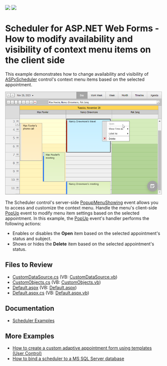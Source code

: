 <!-- default badges list -->
[![](https://img.shields.io/badge/Open_in_DevExpress_Support_Center-FF7200?style=flat-square&logo=DevExpress&logoColor=white)](https://supportcenter.devexpress.com/ticket/details/E5185)
[![](https://img.shields.io/badge/📖_How_to_use_DevExpress_Examples-e9f6fc?style=flat-square)](https://docs.devexpress.com/GeneralInformation/403183)
<!-- default badges end -->
# Scheduler for ASP.NET Web Forms - How to modify availability and visibility of context menu items on the client side

This example demonstrates how to change availability and visibility of [ASPxScheduler](https://docs.devexpress.com/AspNet/3685/components/scheduler) control's context menu items based on the selected appointment.

![Modify Contect Menu Items in Scheduler](result.png)

The Scheduler control's server-side [PopupMenuShowing](https://docs.devexpress.com/AspNet/DevExpress.Web.ASPxScheduler.ASPxScheduler.PopupMenuShowing) event allows you to access and customize the context menu. Handle the menu's client-side [PopUp](https://docs.devexpress.com/AspNet/DevExpress.Web.MenuClientSideEvents.PopUp) event to modify menu item settings based on the selected appointment. In this example, the [PopUp](https://docs.devexpress.com/AspNet/DevExpress.Web.MenuClientSideEvents.PopUp) event's handler performs the following actions:

* Enables or disables the **Open** item based on the selected appointment's status and subject.
* Shows or hides the **Delete** item based on the selected appointment's status.

## Files to Review

* [CustomDataSource.cs](./CS/WebSite/CustomDataSource.cs) (VB: [CustomDataSource.vb](./VB/WebSite/CustomDataSource.vb))
* [CustomObjects.cs](./CS/WebSite/CustomObjects.cs) (VB: [CustomObjects.vb](./VB/WebSite/CustomObjects.vb))
* [Default.aspx](./CS/WebSite/Default.aspx) (VB: [Default.aspx](./VB/WebSite/Default.aspx))
* [Default.aspx.cs](./CS/WebSite/Default.aspx.cs) (VB: [Default.aspx.vb](./VB/WebSite/Default.aspx.vb))

## Documentation

- [Scheduler Examples](https://docs.devexpress.com/AspNet/3800/components/scheduler/examples)

## More Examples

- [How to create a custom adaptive appointment form using templates (User Control)](https://github.com/DevExpress-Examples/asp-net-web-forms-scheduler-custom-adaptive-form-using-templates)
- [How to bind a scheduler to a MS SQL Server database](https://github.com/DevExpress-Examples/asp-net-web-forms-scheduler-bind-to-sql)
